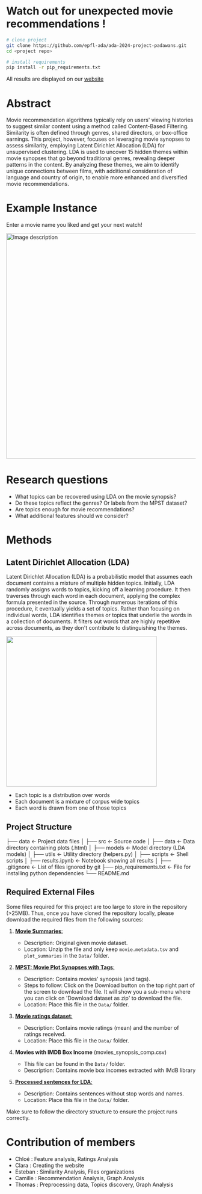 # Watch out for unexpected movie recommendations !

```bash
# clone project
git clone https://github.com/epfl-ada/ada-2024-project-padawans.git
cd <project repo>

# install requirements
pip install -r pip_requirements.txt
```
All results are displayed on our [website](https://clarachappuis.github.io/) 

# Abstract 
Movie recommendation algorithms typically rely on users' viewing histories to suggest similar content using a method called Content-Based Filtering. Similarity is often defined through genres, shared directors, or box-office earnings. This project, however, focuses on leveraging movie synopses to assess similarity, employing Latent Dirichlet Allocation (LDA) for unsupervised clustering. LDA is used to uncover 15 hidden themes within movie synopses that go beyond traditional genres, revealing deeper patterns in the content. By analyzing these themes, we aim to identify unique connections between films, with additional consideration of language and country of origin, to enable more enhanced and diversified movie recommendations.

# Example Instance
Enter a movie name you liked and get your next watch!

<img src="https://github.com/user-attachments/assets/38ee01c8-89e6-489a-9b10-5d9097e39e58" alt="Image description" width="600"/>



# Research questions
+ What topics can be recovered using LDA on the movie synopsis?
+ Do these topics reflect the genres? Or labels from the MPST dataset?
+ Are topics enough for movie recommendations?
+ What additional features should we consider?


# Methods
## Latent Dirichlet Allocation (LDA)
Latent Dirichlet Allocation (LDA) is a probabilistic model that assumes each document contains a mixture of multiple hidden topics. Initially, LDA randomly assigns words to topics, kicking off a learning procedure. It then traverses through each word in each document, applying the complex formula presented in the source. Through numerous iterations of this procedure, it eventually yields a set of topics. Rather than focusing on individual words, LDA identifies themes or topics that underlie the words in a collection of documents. 
It filters out words that are highly repetitive across documents, as they don't contribute to distinguishing the themes. 

<img src="https://cdn.botpenguin.com/assets/website/Topic_Modeling_35bd15572c.webp" width="400" height="400">

+ Each topic is a distribution over words
+ Each document is a mixture of corpus wide topics
+ Each word is drawn from one of those topics
  
## Project Structure
├── data                        <- Project data files
│
├── src                         <- Source code
│   ├── data                            <- Data directory containing plots (.html)
│   ├── models                          <- Model directory (LDA models)
│   ├── utils                           <- Utility directory (helpers.py)
│   ├── scripts                         <- Shell scripts
│
├── results.ipynb               <- Notebook showing all results
│
├── .gitignore                  <- List of files ignored by git
├── pip_requirements.txt        <- File for installing python dependencies
└── README.md

## Required External Files

Some files required for this project are too large to store in the repository (>25MB). Thus, once you have cloned the repository locally, please download the required files from the following sources:

1. [**Movie Summaries**:](https://www.cs.cmu.edu/~ark/personas/data/MovieSummaries.tar.gz)  
   - Description: Original given movie dataset.
   - Location: Unzip the file and only keep `movie.metadata.tsv` and `plot_summaries` in the `Data/` folder.

2. [**MPST: Movie Plot Synopses with Tags**: ](https://www.kaggle.com/datasets/cryptexcode/mpst-movie-plot-synopses-with-tags?resource=download)  
   - Description: Contains movies' synopsis (and tags).
   - Steps to follow: Click on the Download button on the top right part of the screen to download the file. It will show you a sub-menu where you can click on 'Download dataset as zip' to download the file.
   - Location: Place this file in the `Data/` folder.

3. [**Movie ratings dataset**: ](https://datasets.imdbws.com/title.ratings.tsv.gz)  
   - Description: Contains movie ratings (mean) and the number of ratings received.
   - Location: Place this file in the `Data/` folder.

4. **Movies with IMDB Box Income** (movies_synopsis_comp.csv)
   - This file can be found in the `Data/` folder.
   - Description: Contains movie box incomes extracted with IMdB library

5. [**Processed sentences for LDA**: ](https://drive.google.com/file/d/1K_l2LZGIvGgbZ3Q-u0v3W-_dRlWlIpOM/view?usp=sharing)
   - Description: Contains sentences without stop words and names.
   - Location: Place this file in the `Data/` folder.
   
Make sure to follow the directory structure to ensure the project runs correctly.
   
# Contribution of members
+ Chloé : Feature analysis, Ratings Analysis
+ Clara : Creating the website
+ Esteban : Similarity Analysis, Files organizations
+ Camille : Recommendation Analysis, Graph Analysis
+ Thomas : Preprocessing data, Topics discovery, Graph Analysis

